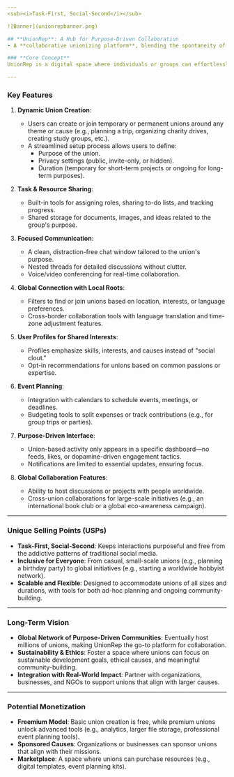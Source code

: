 ```yaml
---
<sub><i>Task-First, Social-Second</i></sub>

![Banner](unionrepbanner.png)

## **UnionRep**: A Hub for Purpose-Driven Collaboration
- A **collaborative unionizing platform**, blending the spontaneity of social connection with the utility of a task-oriented tool. 

### **Core Concept**
UnionRep is a digital space where individuals or groups can effortlessly come together to form "unions" for any shared purpose—whether it's planning an event, sharing a hobby, solving a community issue, or embarking on global initiatives. Unlike traditional social media, it minimizes distractions and maximizes meaningful collaboration.

---
```


### **Key Features**
1. **Dynamic Union Creation**:
   - Users can create or join temporary or permanent unions around any theme or cause (e.g., planning a trip, organizing charity drives, creating study groups, etc.).
   - A streamlined setup process allows users to define:
     - Purpose of the union.
     - Privacy settings (public, invite-only, or hidden).
     - Duration (temporary for short-term projects or ongoing for long-term purposes).

2. **Task & Resource Sharing**:
   - Built-in tools for assigning roles, sharing to-do lists, and tracking progress.
   - Shared storage for documents, images, and ideas related to the group's purpose.

3. **Focused Communication**:
   - A clean, distraction-free chat window tailored to the union's purpose.
   - Nested threads for detailed discussions without clutter.
   - Voice/video conferencing for real-time collaboration.

4. **Global Connection with Local Roots**:
   - Filters to find or join unions based on location, interests, or language preferences.
   - Cross-border collaboration tools with language translation and time-zone adjustment features.

5. **User Profiles for Shared Interests**:
   - Profiles emphasize skills, interests, and causes instead of "social clout."
   - Opt-in recommendations for unions based on common passions or expertise.

6. **Event Planning**:
   - Integration with calendars to schedule events, meetings, or deadlines.
   - Budgeting tools to split expenses or track contributions (e.g., for group trips or parties).

7. **Purpose-Driven Interface**:
   - Union-based activity only appears in a specific dashboard—no feeds, likes, or dopamine-driven engagement tactics.
   - Notifications are limited to essential updates, ensuring focus.

8. **Global Collaboration Features**:
   - Ability to host discussions or projects with people worldwide.
   - Cross-union collaborations for large-scale initiatives (e.g., an international book club or a global eco-awareness campaign).

---

### **Unique Selling Points (USPs)**
- **Task-First, Social-Second**: Keeps interactions purposeful and free from the addictive patterns of traditional social media.
- **Inclusive for Everyone**: From casual, small-scale unions (e.g., planning a birthday party) to global initiatives (e.g., starting a worldwide hobbyist network).
- **Scalable and Flexible**: Designed to accommodate unions of all sizes and durations, with tools for both ad-hoc planning and ongoing community-building.

---

### **Long-Term Vision**
- **Global Network of Purpose-Driven Communities**: Eventually host millions of unions, making UnionRep the go-to platform for collaboration.
- **Sustainability & Ethics**: Foster a space where unions can focus on sustainable development goals, ethical causes, and meaningful community-building.
- **Integration with Real-World Impact**: Partner with organizations, businesses, and NGOs to support unions that align with larger causes.

---

### **Potential Monetization**
- **Freemium Model**: Basic union creation is free, while premium unions unlock advanced tools (e.g., analytics, larger file storage, professional event planning tools).
- **Sponsored Causes**: Organizations or businesses can sponsor unions that align with their missions.
- **Marketplace**: A space where unions can purchase resources (e.g., digital templates, event planning kits).
